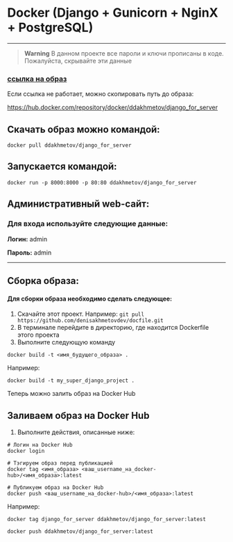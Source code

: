 # Docker (Django + Gunicorn + NginX + PostgreSQL)
<hr>

> **Warning**
> В данном проекте все пароли и ключи прописаны в коде. Пожалуйста, скрывайте эти данные



### [ссылка на образ](https://hub.docker.com/repository/docker/ddakhmetov/django_for_server)
Если ссылка не работает, можно скопировать путь до образа:

https://hub.docker.com/repository/docker/ddakhmetov/django_for_server

## Скачать образ можно командой:
````shell
docker pull ddakhmetov/django_for_server
````

## Запускается командой:
```shell
docker run -p 8000:8000 -p 80:80 ddakhmetov/django_for_server
```

## Административный web-сайт:
### Для входа используйте следующие данные:
**Логин:** admin

**Пароль:** admin

<hr>

## Сборка образа:
#### Для сборки образа необходимо сделать следующее:
1. Скачайте этот проект. Например: `git pull https://github.com/denisakhmetovdev/docfile.git`
2. В терминале перейдите в директорию, где находится Dockerfile этого проекта
3. Выполните следующую команду
```shell
docker build -t <имя_будущего_образа> .
```
Например:
```shell
docker build -t my_super_django_project .
```

Теперь можно залить образ на Docker Hub

## Заливаем образ на Docker Hub
1. Выполните действия, описанные ниже:
```shell
# Логин на Docker Hub
docker login

# Тэгируем образ перед публикацией
docker tag <имя_образа> <ваш_username_на_docker-hub>/<имя_образа>:latest

# Публикуем образ на Docker Hub
docker push <ваш_username_на_docker-hub>/<имя_образа>:latest
```

Например:
```shell
docker tag django_for_server ddakhmetov/django_for_server:latest
```
```shell
docker push ddakhmetov/django_for_server:latest
```
